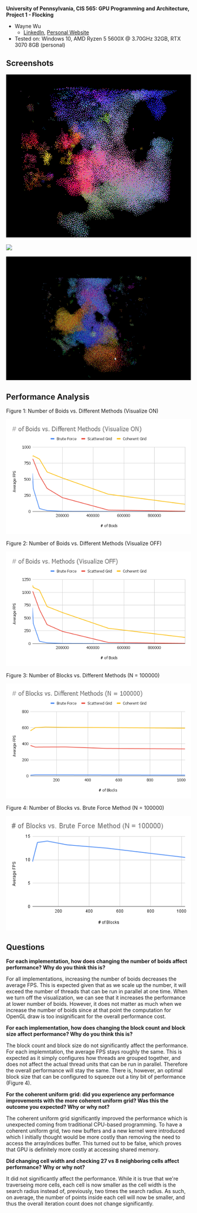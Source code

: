 **University of Pennsylvania, CIS 565: GPU Programming and Architecture,
Project 1 - Flocking**

* Wayne Wu
  * [LinkedIn](https://www.linkedin.com/in/wayne-wu/), [Personal Website](https://www.wuwayne.com/)
* Tested on: Windows 10, AMD Ryzen 5 5600X @ 3.70GHz 32GB, RTX 3070 8GB (personal)

## Screenshots

![](images/boidsScreenshot.png)

![](images/boidsAnimation1.gif)

![](images/boidsAnimation2.gif)


## Performance Analysis

Figure 1: Number of Boids vs. Different Methods (Visualize ON)

![](images/fpsVisualizeOn.png)

Figure 2: Number of Boids vs. Different Methods (Visualize OFF)

![](images/fpsVisualizeOff.png)

Figure 3: Number of Blocks vs. Different Methods (N = 100000)

![](images/blocksTest.png)

Figure 4: Number of Blocks vs. Brute Force Method (N = 100000)

![](images/blocksTestBF.png)

## Questions

**For each implementation, how does changing the number of boids affect performance? Why do you think this is?**

For all implementations, increasing the number of boids decreases the average FPS.
This is expected given that as we scale up the number, it will exceed the number of threads that can be run in parallel at one time.
When we turn off the visualization, we can see that it increases the performance at lower number of boids.
However, it does not matter as much when we increase the number of boids since at that point the computation for OpenGL draw 
is too insignificant for the overall performance cost.

**For each implementation, how does changing the block count and block size affect performance? Why do you think this is?**

The block count and block size do not significantly affect the performance. For each implemntation, the average FPS stays roughly the same. This is expected as it simply configures how threads are grouped together, and does not affect the actual thread units that can be run in parallel. Therefore the overall performance will stay the same. There is, however, an optimal block size that can be configured to squeeze out a tiny bit of performance (Figure 4).

**For the coherent uniform grid: did you experience any performance improvements with the more coherent uniform grid? Was this the outcome you expected? Why or why not?**

The coherent uniform grid significantly improved the performance which is unexpected coming from traditional CPU-based programming. To have a coherent uniform grid, two new buffers and a new kernel were introduced which I initially thought would be more costly than removing the need to access the arrayIndices buffer. This turned out to be false, which proves that GPU is 
definitely more costly at accessing shared memory.

**Did changing cell width and checking 27 vs 8 neighboring cells affect performance? Why or why not?**

It did not significantly affect the performance.
While it is true that we're traverseing more cells, each cell is now smaller as the cell width is the search radius instead of, previously, two times the search radius. As such, on average, the number of points inside each cell will now be smaller, and thus the overall iteration count does not change significantly.
